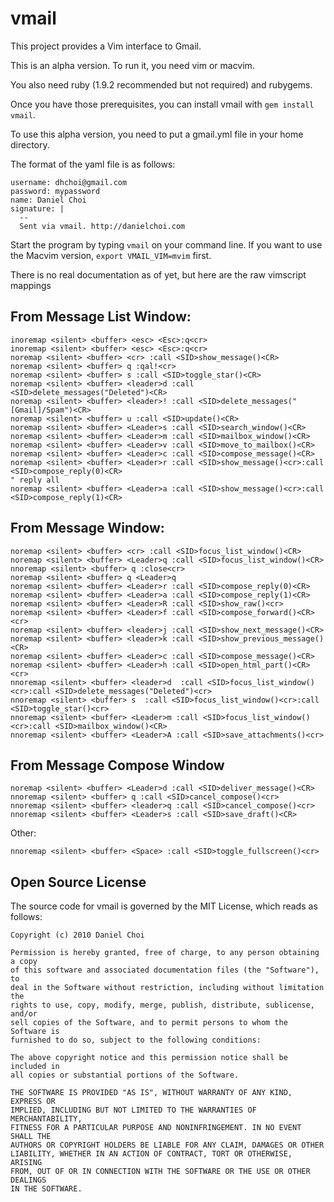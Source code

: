 # vmail

This project provides a Vim interface to Gmail.

This is an alpha version. To run it, you need vim or macvim. 

You also need ruby (1.9.2 recommended but not required) and rubygems.

Once you have those prerequisites, you can install vmail with `gem install
vmail`.

To use this alpha version, you need to put a gmail.yml file in your home
directory.

The format of the yaml file is as follows:

    username: dhchoi@gmail.com
    password: mypassword
    name: Daniel Choi
    signature: |
      --
      Sent via vmail. http://danielchoi.com

Start the program by typing `vmail` on your command line. If you want to use the Macvim 
version, `export VMAIL_VIM=mvim` first.

There is no real documentation as of yet, but here are the raw vimscript mappings


## From Message List Window:

    inoremap <silent> <buffer> <esc> <Esc>:q<cr>
    inoremap <silent> <buffer> <esc> <Esc>:q<cr>
    noremap <silent> <buffer> <cr> :call <SID>show_message()<CR>
    noremap <silent> <buffer> q :qal!<cr>
    noremap <silent> <buffer> s :call <SID>toggle_star()<CR>
    noremap <silent> <buffer> <leader>d :call <SID>delete_messages("Deleted")<CR>
    noremap <silent> <buffer> <leader>! :call <SID>delete_messages("[Gmail]/Spam")<CR>
    noremap <silent> <buffer> u :call <SID>update()<CR>
    noremap <silent> <buffer> <Leader>s :call <SID>search_window()<CR>
    noremap <silent> <buffer> <Leader>m :call <SID>mailbox_window()<CR>
    noremap <silent> <buffer> <Leader>v :call <SID>move_to_mailbox()<CR>
    noremap <silent> <buffer> <Leader>c :call <SID>compose_message()<CR>
    noremap <silent> <buffer> <Leader>r :call <SID>show_message()<cr>:call <SID>compose_reply(0)<CR>
    " reply all
    noremap <silent> <buffer> <Leader>a :call <SID>show_message()<cr>:call <SID>compose_reply(1)<CR>


## From Message Window:

    noremap <silent> <buffer> <cr> :call <SID>focus_list_window()<CR> 
    noremap <silent> <buffer> <Leader>q :call <SID>focus_list_window()<CR> 
    nnoremap <silent> <buffer> q :close<cr>
    noremap <silent> <buffer> q <Leader>q
    noremap <silent> <buffer> <Leader>r :call <SID>compose_reply(0)<CR>
    noremap <silent> <buffer> <Leader>a :call <SID>compose_reply(1)<CR>
    noremap <silent> <buffer> <Leader>R :call <SID>show_raw()<cr>
    noremap <silent> <buffer> <Leader>f :call <SID>compose_forward()<CR><cr>
    noremap <silent> <buffer> <leader>j :call <SID>show_next_message()<CR> 
    noremap <silent> <buffer> <leader>k :call <SID>show_previous_message()<CR> 
    noremap <silent> <buffer> <Leader>c :call <SID>compose_message()<CR>
    noremap <silent> <buffer> <Leader>h :call <SID>open_html_part()<CR><cr>
    nnoremap <silent> <buffer> <leader>d  :call <SID>focus_list_window()<cr>:call <SID>delete_messages("Deleted")<cr>
    nnoremap <silent> <buffer> s  :call <SID>focus_list_window()<cr>:call <SID>toggle_star()<cr>
    nnoremap <silent> <buffer> <Leader>m :call <SID>focus_list_window()<cr>:call <SID>mailbox_window()<CR>
    nnoremap <silent> <buffer> <Leader>A :call <SID>save_attachments()<cr>


## From Message Compose Window

    noremap <silent> <buffer> <Leader>d :call <SID>deliver_message()<CR>
    nnoremap <silent> <buffer> q :call <SID>cancel_compose()<cr>
    nnoremap <silent> <buffer> <leader>q :call <SID>cancel_compose()<cr>
    nnoremap <silent> <buffer> <Leader>s :call <SID>save_draft()<CR>

Other:

    nnoremap <silent> <buffer> <Space> :call <SID>toggle_fullscreen()<cr>



## Open Source License

The source code for vmail is governed by the MIT License, which reads as
follows:

    Copyright (c) 2010 Daniel Choi

    Permission is hereby granted, free of charge, to any person obtaining a copy
    of this software and associated documentation files (the "Software"), to
    deal in the Software without restriction, including without limitation the
    rights to use, copy, modify, merge, publish, distribute, sublicense, and/or
    sell copies of the Software, and to permit persons to whom the Software is
    furnished to do so, subject to the following conditions:

    The above copyright notice and this permission notice shall be included in
    all copies or substantial portions of the Software.

    THE SOFTWARE IS PROVIDED "AS IS", WITHOUT WARRANTY OF ANY KIND, EXPRESS OR
    IMPLIED, INCLUDING BUT NOT LIMITED TO THE WARRANTIES OF MERCHANTABILITY,
    FITNESS FOR A PARTICULAR PURPOSE AND NONINFRINGEMENT. IN NO EVENT SHALL THE
    AUTHORS OR COPYRIGHT HOLDERS BE LIABLE FOR ANY CLAIM, DAMAGES OR OTHER
    LIABILITY, WHETHER IN AN ACTION OF CONTRACT, TORT OR OTHERWISE, ARISING
    FROM, OUT OF OR IN CONNECTION WITH THE SOFTWARE OR THE USE OR OTHER DEALINGS
    IN THE SOFTWARE.

